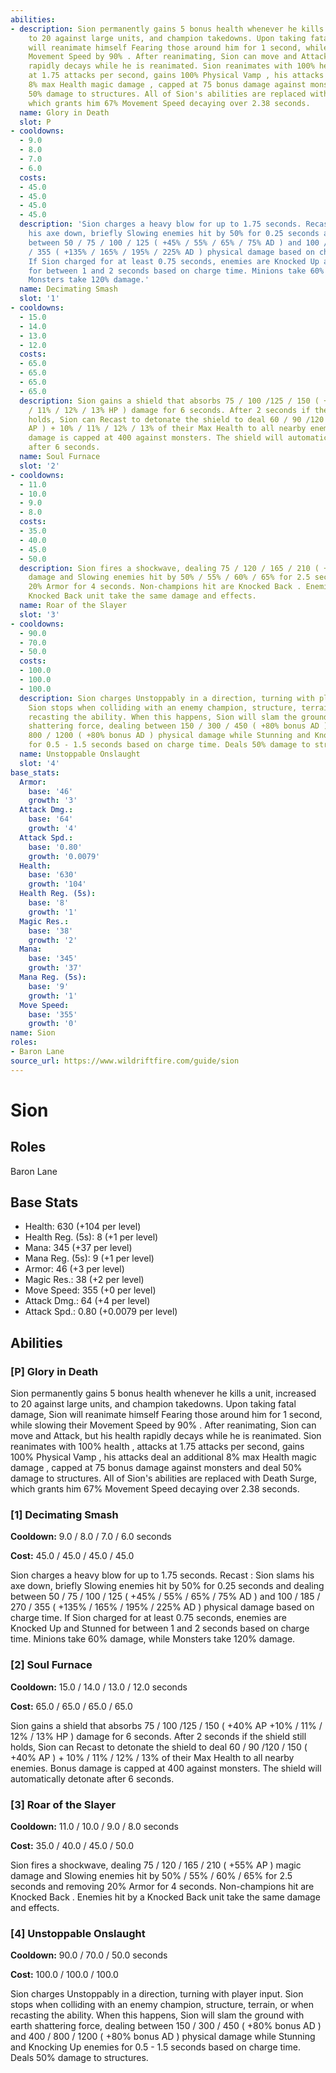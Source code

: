 ```yaml
---
abilities:
- description: Sion permanently gains 5 bonus health whenever he kills a unit, increased
    to 20 against large units, and champion takedowns. Upon taking fatal damage, Sion
    will reanimate himself Fearing those around him for 1 second, while slowing their
    Movement Speed by 90% . After reanimating, Sion can move and Attack, but his health
    rapidly decays while he is reanimated. Sion reanimates with 100% health , attacks
    at 1.75 attacks per second, gains 100% Physical Vamp , his attacks deal an additional
    8% max Health magic damage , capped at 75 bonus damage against monsters and deal
    50% damage to structures. All of Sion's abilities are replaced with Death Surge,
    which grants him 67% Movement Speed decaying over 2.38 seconds.
  name: Glory in Death
  slot: P
- cooldowns:
  - 9.0
  - 8.0
  - 7.0
  - 6.0
  costs:
  - 45.0
  - 45.0
  - 45.0
  - 45.0
  description: 'Sion charges a heavy blow for up to 1.75 seconds. Recast : Sion slams
    his axe down, briefly Slowing enemies hit by 50% for 0.25 seconds and dealing
    between 50 / 75 / 100 / 125 ( +45% / 55% / 65% / 75% AD ) and 100 / 185 / 270
    / 355 ( +135% / 165% / 195% / 225% AD ) physical damage based on charge time.
    If Sion charged for at least 0.75 seconds, enemies are Knocked Up and Stunned
    for between 1 and 2 seconds based on charge time. Minions take 60% damage, while
    Monsters take 120% damage.'
  name: Decimating Smash
  slot: '1'
- cooldowns:
  - 15.0
  - 14.0
  - 13.0
  - 12.0
  costs:
  - 65.0
  - 65.0
  - 65.0
  - 65.0
  description: Sion gains a shield that absorbs 75 / 100 /125 / 150 ( +40% AP +10%
    / 11% / 12% / 13% HP ) damage for 6 seconds. After 2 seconds if the shield still
    holds, Sion can Recast to detonate the shield to deal 60 / 90 /120 / 150 ( +40%
    AP ) + 10% / 11% / 12% / 13% of their Max Health to all nearby enemies. Bonus
    damage is capped at 400 against monsters. The shield will automatically detonate
    after 6 seconds.
  name: Soul Furnace
  slot: '2'
- cooldowns:
  - 11.0
  - 10.0
  - 9.0
  - 8.0
  costs:
  - 35.0
  - 40.0
  - 45.0
  - 50.0
  description: Sion fires a shockwave, dealing 75 / 120 / 165 / 210 ( +55% AP ) magic
    damage and Slowing enemies hit by 50% / 55% / 60% / 65% for 2.5 seconds and removing
    20% Armor for 4 seconds. Non-champions hit are Knocked Back . Enemies hit by a
    Knocked Back unit take the same damage and effects.
  name: Roar of the Slayer
  slot: '3'
- cooldowns:
  - 90.0
  - 70.0
  - 50.0
  costs:
  - 100.0
  - 100.0
  - 100.0
  description: Sion charges Unstoppably in a direction, turning with player input.
    Sion stops when colliding with an enemy champion, structure, terrain, or when
    recasting the ability. When this happens, Sion will slam the ground with earth
    shattering force, dealing between 150 / 300 / 450 ( +80% bonus AD ) and 400 /
    800 / 1200 ( +80% bonus AD ) physical damage while Stunning and Knocking Up enemies
    for 0.5 - 1.5 seconds based on charge time. Deals 50% damage to structures.
  name: Unstoppable Onslaught
  slot: '4'
base_stats:
  Armor:
    base: '46'
    growth: '3'
  Attack Dmg.:
    base: '64'
    growth: '4'
  Attack Spd.:
    base: '0.80'
    growth: '0.0079'
  Health:
    base: '630'
    growth: '104'
  Health Reg. (5s):
    base: '8'
    growth: '1'
  Magic Res.:
    base: '38'
    growth: '2'
  Mana:
    base: '345'
    growth: '37'
  Mana Reg. (5s):
    base: '9'
    growth: '1'
  Move Speed:
    base: '355'
    growth: '0'
name: Sion
roles:
- Baron Lane
source_url: https://www.wildriftfire.com/guide/sion
---
```


# Sion

## Roles

Baron Lane

## Base Stats

- Health: 630 (+104 per level)
- Health Reg. (5s): 8 (+1 per level)
- Mana: 345 (+37 per level)
- Mana Reg. (5s): 9 (+1 per level)
- Armor: 46 (+3 per level)
- Magic Res.: 38 (+2 per level)
- Move Speed: 355 (+0 per level)
- Attack Dmg.: 64 (+4 per level)
- Attack Spd.: 0.80 (+0.0079 per level)

## Abilities

### [P] Glory in Death

Sion permanently gains 5 bonus health whenever he kills a unit, increased to 20 against large units, and champion takedowns. Upon taking fatal damage, Sion will reanimate himself Fearing those around him for 1 second, while slowing their Movement Speed by 90% . After reanimating, Sion can move and Attack, but his health rapidly decays while he is reanimated. Sion reanimates with 100% health , attacks at 1.75 attacks per second, gains 100% Physical Vamp , his attacks deal an additional 8% max Health magic damage , capped at 75 bonus damage against monsters and deal 50% damage to structures. All of Sion's abilities are replaced with Death Surge, which grants him 67% Movement Speed decaying over 2.38 seconds.

### [1] Decimating Smash

**Cooldown:** 9.0 / 8.0 / 7.0 / 6.0 seconds

**Cost:** 45.0 / 45.0 / 45.0 / 45.0

Sion charges a heavy blow for up to 1.75 seconds. Recast : Sion slams his axe down, briefly Slowing enemies hit by 50% for 0.25 seconds and dealing between 50 / 75 / 100 / 125 ( +45% / 55% / 65% / 75% AD ) and 100 / 185 / 270 / 355 ( +135% / 165% / 195% / 225% AD ) physical damage based on charge time. If Sion charged for at least 0.75 seconds, enemies are Knocked Up and Stunned for between 1 and 2 seconds based on charge time. Minions take 60% damage, while Monsters take 120% damage.

### [2] Soul Furnace

**Cooldown:** 15.0 / 14.0 / 13.0 / 12.0 seconds

**Cost:** 65.0 / 65.0 / 65.0 / 65.0

Sion gains a shield that absorbs 75 / 100 /125 / 150 ( +40% AP +10% / 11% / 12% / 13% HP ) damage for 6 seconds. After 2 seconds if the shield still holds, Sion can Recast to detonate the shield to deal 60 / 90 /120 / 150 ( +40% AP ) + 10% / 11% / 12% / 13% of their Max Health to all nearby enemies. Bonus damage is capped at 400 against monsters. The shield will automatically detonate after 6 seconds.

### [3] Roar of the Slayer

**Cooldown:** 11.0 / 10.0 / 9.0 / 8.0 seconds

**Cost:** 35.0 / 40.0 / 45.0 / 50.0

Sion fires a shockwave, dealing 75 / 120 / 165 / 210 ( +55% AP ) magic damage and Slowing enemies hit by 50% / 55% / 60% / 65% for 2.5 seconds and removing 20% Armor for 4 seconds. Non-champions hit are Knocked Back . Enemies hit by a Knocked Back unit take the same damage and effects.

### [4] Unstoppable Onslaught

**Cooldown:** 90.0 / 70.0 / 50.0 seconds

**Cost:** 100.0 / 100.0 / 100.0

Sion charges Unstoppably in a direction, turning with player input. Sion stops when colliding with an enemy champion, structure, terrain, or when recasting the ability. When this happens, Sion will slam the ground with earth shattering force, dealing between 150 / 300 / 450 ( +80% bonus AD ) and 400 / 800 / 1200 ( +80% bonus AD ) physical damage while Stunning and Knocking Up enemies for 0.5 - 1.5 seconds based on charge time. Deals 50% damage to structures.

